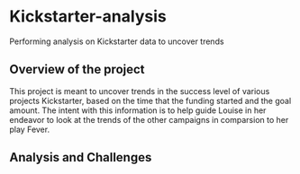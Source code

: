 # Kickstarter-analysis
Performing analysis on Kickstarter data to uncover trends

## Overview of the project
This project is meant to uncover trends in the success level of various projects Kickstarter, based on the time that the funding started and the goal amount. The intent with this information is to help guide Louise in her endeavor to look at the trends of the other campaigns in comparsion to her play Fever.

## Analysis and Challenges

